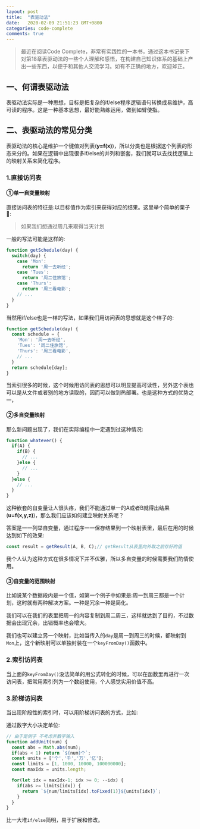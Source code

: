 ```yaml
---
layout: post
title:  "表驱动法"
date:   2020-02-09 21:51:23 GMT+0800
categories: code-complete
comments: true
---
```


> 最近在阅读Code Complete，非常有实践性的一本书，通过这本书记录下对第18章表驱动法的一些个人理解和感悟，在构建自己知识体系的基础上产出一些东西，以便于和其他人交流学习。如有不正确的地方，欢迎斧正。

## 一、何谓表驱动法

表驱动法实际是一种思想，目标是把复杂的if/else程序逻辑语句转换成易维护，高可读的程序。这是一种基本思想，最好能熟练运用，做到如臂使指。

## 二、表驱动法的常见分类

表驱动法的核心是维护一个键值对列表(**y=f(x)**)，所以分类也是根据这个列表的形态来分的。如果在逻辑中出现很多if/else的并列和嵌套，我们就可以去找找逻辑上的映射关系来简化程序。

### 1.直接访问表

#### ①单一自变量映射

直接访问表的特征是:以目标值作为索引来获得对应的结果。这里举个简单的栗子🌰:

> 如果我们想通过周几来取得当天计划

一般的写法可能是这样的:

```javascript
function getSchedule(day) {
  switch(day) {
    case 'Mon':
      return '周一去听经';
    case 'Tues':
      return '周二住旅馆';
    case 'Thurs':
      return '周三看电影';
    // ...
  }
}
```

当然用if/else也是一样的写法，如果我们用访问表的思想就是这个样子的:

```javascript
function getSchedule(day) {
  const schedule = {
    'Mon': '周一去听经',
    'Tues': '周二住旅馆',
    'Thurs': '周三看电影',
    // ...
  }
  return schedule[day];
}
```

当索引很多的时候，这个时候用访问表的思想可以明显提高可读性，另外这个表也可以是从文件或者别的地方读取的，因而可以做到热部署。也是这种方式的优势之一，

#### ②多自变量映射

那么新问题出现了，我们在实际编程中一定遇到过这种情况:

```javascript
function whatever() {
  if(A) {
    if(B) {
      // ...
    }else {
      // ...
    }
  }else {
    // ...
  }
}
```

这种嵌套的自变量让人很头疼，我们不能通过单一的A或者B就得出结果(**u=f(x,y,z)**)，那么我们应该如何建立映射关系呢？

答案是一一列举自变量，通过程序一一保存结果到一个映射表里，最后在用的时候达到如下的效果:

```javascript
const result = getResult(A, B, C);// getResult从表里向外取之前存好的值
```

我个人认为这种方式在很多情况下并不优雅，所以多自变量的时候需要我们酌情使用。

#### ③自变量的范围映射

比如说某个数据段内是一个值，如第一个例子中如果是:周一到周三都是一个计划，这时就有两种解决方案。一种是冗余一种是简化。

我们可以在我们的表里把周一的内容复制到周二周三，这样就达到了目的，不过数据会出现冗余，出错概率也会增大。

我们也可以建立另一个映射，比如当传入的`day`是周一到周三的时候，都映射到`Mon`上，这个新映射可以单独封装在一个`keyFromDay()`函数中。

### 2.索引访问表

当上面的`keyFromDay()`没法简单的用公式转化的时候，可以在函数里再进行一次访问表，把常用索引列为一个数组使用，个人感觉实用价值不高。

### 3.阶梯访问表

当出现阶段性的索引时，可以用阶梯访问表的方式，比如:

通过数字大小决定单位:

```javascript
// 由于是例子 不考虑非数字输入
function addUnit(num) {
  const abs = Math.abs(num);
  if(abs < 1) return `${num}个`;
  const units = ['个','千','万','亿'];
  const limits = [1, 1000, 10000, 100000000];
  const maxIdx = units.length;

  for(let idx = maxIdx-1; idx >= 0; --idx) {
    if(abs >= limits[idx]) {
      return `${num/limits[idx].toFixed(1)}${units[idx]}`;
    }
  }
}
```

比一大堆`if/else`简明，易于扩展和修改。
